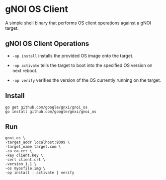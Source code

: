 # gNOI OS Client

A simple shell binary that performs OS client operations against a gNOI target.

## gNOI OS Client Operations

* `-op install` installs the provided OS image onto the target.

* `-op activate` tells the target to boot into the specified OS version on next reboot.

* `-op verify` verifies the version of the OS currently running on the target.

## Install

```
go get github.com/google/gnxi/gnoi_os
go install github.com/google/gnxi/gnoi_os
```

## Run 
```
gnoi_os \
-target_addr localhost:9399 \
-target_name target.com \
-ca ca.crt \
-key client.key \
-cert client.crt \
-version 1.1 \
-os myosfile.img \
-op install | activate | verify
```
